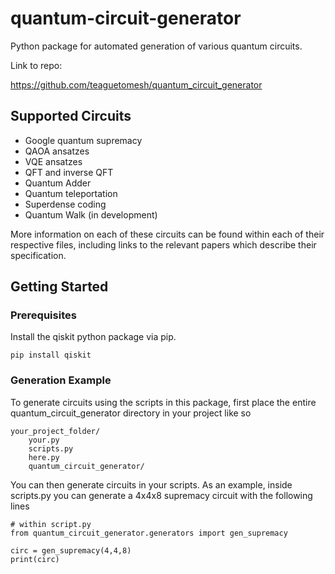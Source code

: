 # quantum-circuit-generator
Python package for automated generation of various quantum circuits.

Link to repo:

https://github.com/teaguetomesh/quantum_circuit_generator

## Supported Circuits
 - Google quantum supremacy
 - QAOA ansatzes
 - VQE ansatzes
 - QFT and inverse QFT
 - Quantum Adder
 - Quantum teleportation
 - Superdense coding
 - Quantum Walk (in development)

More information on each of these circuits can be found within each of their respective files, including links to the relevant papers which describe their specification.

## Getting Started

### Prerequisites

Install the qiskit python package via pip.

```
pip install qiskit
```

### Generation Example
To generate circuits using the scripts in this package, first place the entire quantum_circuit_generator directory in your project like so

```
your_project_folder/
    your.py
    scripts.py
    here.py
    quantum_circuit_generator/
```

You can then generate circuits in your scripts.
As an example, inside scripts.py you can generate a 4x4x8 supremacy circuit with the following lines

```
# within script.py
from quantum_circuit_generator.generators import gen_supremacy

circ = gen_supremacy(4,4,8)
print(circ)
```
